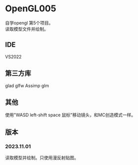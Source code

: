 # OpenGL005
自学opengl 第5个项目。 \
读取模型文件并绘制。
## IDE
VS2022
## 第三方库
glad glfw Assimp glm
## 其他
使用"WASD left-shift space 鼠标"移动镜头，和MC创造模式一样。
## 版本
### 2023.11.01
读取模型并绘制。只使用漫反射贴图。
